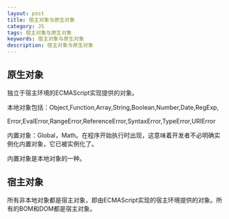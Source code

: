 ```yaml
---
layout: post
title: 宿主对象与原生对象
category: JS
tags: 宿主对象与原生对象
keywords: 宿主对象与原生对象
description: 宿主对象与原生对象
---
```


## 原生对象
独立于宿主环境的ECMAScript实现提供的对象。

本地对象包括：Object,Function,Array,String,Boolean,Number,Date,RegExp,

Error,EvalError,RangeError,ReferenceError,SyntaxError,TypeError,URIError

内置对象：Global，Math。在程序开始执行时出现，这意味着开发者不必明确实例化内置对象，它已被实例化了。

内置对象是本地对象的一种。

## 宿主对象
所有非本地对象都是宿主对象，即由ECMAScript实现的宿主环境提供的对象。所有的BOM和DOM都是宿主对象。
